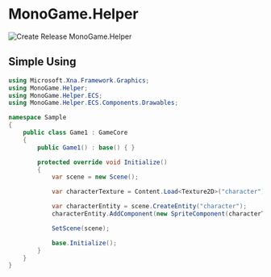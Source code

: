 # MonoGame.Helper 
![Create Release MonoGame.Helper](https://github.com/RonildoSouza/MonoGame.Helper/workflows/Create%20Release%20MonoGame.Helper/badge.svg)

## Simple Using
```csharp
using Microsoft.Xna.Framework.Graphics;
using MonoGame.Helper;
using MonoGame.Helper.ECS;
using MonoGame.Helper.ECS.Components.Drawables;

namespace Sample
{
    public class Game1 : GameCore
    {
        public Game1() : base() { }

        protected override void Initialize()
        {
            var scene = new Scene();

            var characterTexture = Content.Load<Texture2D>("character");

            var characterEntity = scene.CreateEntity("character");
            characterEntity.AddComponent(new SpriteComponent(characterTexture));

            SetScene(scene);

            base.Initialize();
        }
    }
}
```
